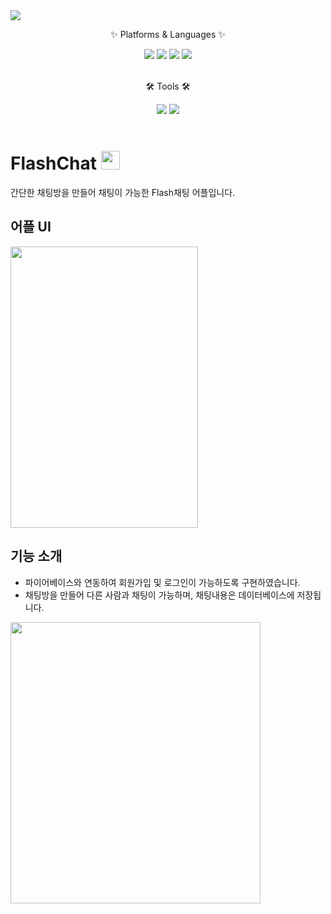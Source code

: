 <img src="https://capsule-render.vercel.app/api?type=waving&color=auto&height=200&section=header&text=FlashChat&fontSize=90" />

<div align=Center>
	<p>✨ Platforms & Languages ✨</p>	
</div>
<div align="Center">
	<img src="https://img.shields.io/badge/Android-3DDC84?style=flat&logo=Java&logoColor=white" />  
	<img src="https://img.shields.io/badge/Flutter-02569B?style=flat&logo=Java&logoColor=white" />  
	<img src="https://img.shields.io/badge/Dart-0175C2?style=flat&logo=Java&logoColor=white" />
	<img src="https://img.shields.io/badge/Firebase-FFCA28?style=flat&logo=Java&logoColor=white" />
</div>
<br>
<div align=Center>
	<p>🛠 Tools 🛠</p>
</div>
<div align=Center>
	<img src="https://img.shields.io/badge/Visual Studio Code-007ACC?style=flat&logo=Java&logoColor=white" />
	<img src="https://img.shields.io/badge/Git Hub-181717?style=flat&logo=Java&logoColor=white" />
</div>
<br>

# FlashChat <img src="https://user-images.githubusercontent.com/103208820/210212608-e28cdd0e-d35e-44b2-b65b-69003b248ea4.png"  width="30" height="30"/>

간단한 채팅방을 만들어 채팅이 가능한 Flash채팅 어플입니다.

## 어플 UI

<img src="https://user-images.githubusercontent.com/103208820/210213528-858bca12-d82a-4d07-babb-068a0f0e02df.gif"  width="300" height="450"/>

## 기능 소개

* 파이어베이스와 연동하여 회원가입 및 로그인이 가능하도록 구현하였습니다.
* 채팅방을 만들어 다른 사람과 채팅이 가능하며, 채팅내용은  데이터베이스에 저장됩니다.

<img src="https://user-images.githubusercontent.com/103208820/210215628-98932dcc-d46c-4f0a-96e5-d3c7451afb27.gif"  width="400" height="450"/>
